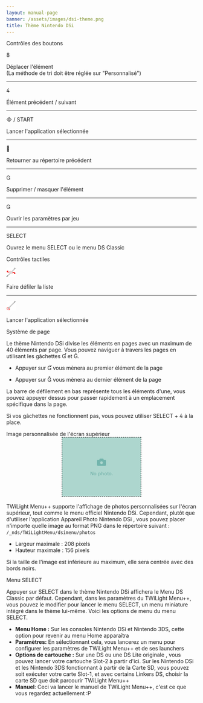```yaml
---
layout: manual-page
banner: /assets/images/dsi-theme.png
title: Thème Nintendo DSi
---
```


<div class="section-title">Contrôles des boutons</div>
<div class="section-body">
    <div class="button-action-group">
        <p class="button-action button">&#xE079;</p>
        <p class="button-action-text">Déplacer l'élément<br>(La méthode de tri doit être réglée sur "Personnalisé")</p>
    </div>
    <hr>
    <div class="button-action-group">
        <p class="button-action button">&#xE07E;</p>
        <p class="button-action-text">Élément précédent / suivant</p>
    </div>
    <hr>
    <div class="button-action-group">
        <p class="button-action"><span class="button">&#xE000; /</span> START</p>
        <p class="button-action-text">Lancer l'application sélectionnée</p>
    </div>
    <hr>
    <div class="button-action-group">
        <p class="button-action button">&#xE001;</p>
        <p class="button-action-text">Retourner au répertoire précédent</p>
    </div>
    <hr>
    <div class="button-action-group">
        <p class="button-action button">&#xE002;</p>
        <p class="button-action-text">Supprimer / masquer l'élément</p>
    </div>
    <hr>
    <div class="button-action-group">
        <p class="button-action button">&#xE003;</p>
        <p class="button-action-text">Ouvrir les paramètres par jeu</p>
    </div>
    <hr>
    <div class="button-action-group">
        <p class="button-action">SELECT</p>
        <p class="button-action-text">Ouvrez le menu SELECT ou le menu DS Classic</p>
    </div>
</div>

<div class="section-title">Contrôles tactiles</div>
<div class="section-body">
    <div class="button-action-group">
        <p class="button-action"><img src="/assets/images/left-right.png"></p>
        <p class="button-action-text">Faire défiler la liste</p>
    </div>
    <hr>
    <div class="button-action-group">
        <p class="button-action"><img src="/assets/images/tap.png"></p>
        <p class="button-action-text">Lancer l'application sélectionnée</p>
    </div>
    <!-- <hr>
    <div>
        <p>
            If the Sort Method is set to "Custom", you can drag the icon up to move it.
        </p>
    </div> -->
</div>

<div class="section-title">Système de page</div>
<div class="section-body">
    <p>
        Le thème Nintendo DSi divise les éléments en pages avec un maximum de 40 éléments par page. Vous pouvez naviguer à travers les pages en utilisant les gâchettes &#xE004; et &#xE005;.
    </p>
    <ul>
        <li><p>Appuyer sur &#xE004; vous mènera au premier élément de la page</p></li>
        <li><p>Appuyer sur &#xE005; vous mènera au dernier élément de la page</p></li>
    </ul>
    <p>
        La barre de défilement en bas représente tous les éléments d'une, vous pouvez appuyer dessus pour passer rapidement à un emplacement spécifique dans la page.
    </p>
    <p>
        Si vos gâchettes ne fonctionnent pas, vous pouvez utiliser SELECT + &#xE07E; à la place.
    </p>
</div>

<div class="section-title">Image personnalisée de l'écran supérieur</div>
<div class="section-body">
    <div style="text-align: center;"><img style="border-color: black; border-width: 1px; border-style: dashed;" src="/assets/images/photo-default.png"></div>
    <p>TWiLight Menu++ supporte l'affichage de photos personnalisées sur l'écran supérieur, tout comme le menu officiel Nintendo DSi. Cependant, plutôt que d'utiliser l'application Appareil Photo Nintendo DSi , vous pouvez placer n'importe quelle image au format PNG dans le répertoire suivant : <code class="language-plaintext wrap">/_nds/TWiLightMenu/dsimenu/photos</code></p>
    <ul>
        <li>Largeur maximale : 208 pixels</li>
        <li>Hauteur maximale : 156 pixels</li>
    </ul>
    <p>Si la taille de l'image est inférieure au maximum, elle sera centrée avec des bords noirs.</p>
</div>

<div class="section-title">Menu SELECT</div>
<div class="section-body">
    <p>
        Appuyer sur SELECT dans le thème Nintendo DSi affichera le Menu DS Classic par défaut. Cependant, dans les paramètres du TWiLight Menu++, vous pouvez le modifier pour lancer le menu SELECT, un menu miniature intégré dans le thème lui-même. Voici les options de menu du menu SELECT.
    </p>
    <ul>
        <li><strong>Menu Home :</strong> Sur les consoles Nintendo DSi et Nintendo 3DS, cette option pour revenir au menu Home apparaîtra</li>
        <li><strong>Paramètres:</strong> En sélectionnant cela, vous lancerez un menu pour configurer les paramètres de TWiLight Menu++ et de ses launchers</li>
        <li><strong>Options de cartouche :</strong> Sur une DS ou une DS Lite originale , vous pouvez lancer votre cartouche Slot-2 à partir d'ici. Sur les Nintendo DSi et les Nintendo 3DS fonctionnant à partir de la Carte SD, vous pouvez soit exécuter votre carte Slot-1, et avec certains Linkers DS, choisir la carte SD que doit parcourir TWiLight Menu++</li>
        <li><strong>Manuel</strong>: Ceci va lancer le manuel de TWiLight Menu++, c'est ce que vous regardez actuellement :P</li>
    </ul>
</div>
